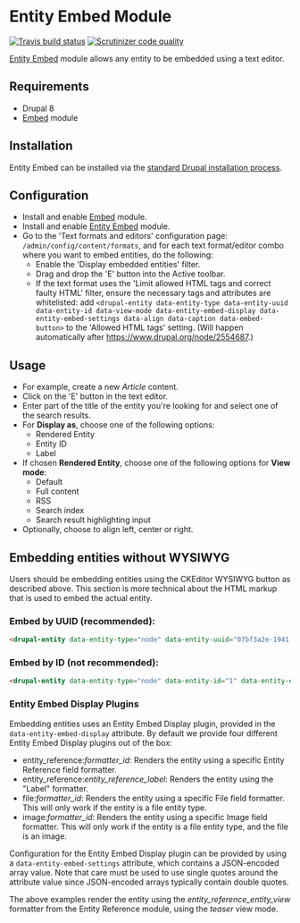 # Entity Embed Module

[![Travis build status](https://img.shields.io/travis/drupal-media/entity_embed/8.x-1.x.svg)](https://travis-ci.org/drupal-media/entity_embed) [![Scrutinizer code quality](https://img.shields.io/scrutinizer/g/drupal-media/entity_embed/8.x-1.x.svg)](https://scrutinizer-ci.com/g/drupal-media/entity_embed)

[Entity Embed](https://www.drupal.org/project/entity_embed) module allows any entity to be embedded using a text editor.

## Requirements

* Drupal 8
* [Embed](https://www.drupal.org/project/embed) module

## Installation

Entity Embed can be installed via the [standard Drupal installation process](http://drupal.org/node/895232).

## Configuration

* Install and enable [Embed](https://www.drupal.org/project/embed) module.
* Install and enable [Entity Embed](https://www.drupal.org/project/entity_embed) module.
* Go to the 'Text formats and editors' configuration page: `/admin/config/content/formats`, and for each text format/editor combo where you want to embed entities, do the following:
  * Enable the 'Display embedded entities' filter.
  * Drag and drop the 'E' button into the Active toolbar.
  * If the text format uses the 'Limit allowed HTML tags and correct faulty HTML' filter, ensure the necessary tags and attributes are whitelisted: add ```<drupal-entity data-entity-type data-entity-uuid data-entity-id data-view-mode data-entity-embed-display data-entity-embed-settings data-align data-caption data-embed-button>``` to the 'Allowed HTML tags' setting. (Will happen automatically after https://www.drupal.org/node/2554687.)

## Usage

* For example, create a new *Article* content.
* Click on the 'E' button in the text editor.
* Enter part of the title of the entity you're looking for and select one of the search results.
* For **Display as**, choose one of the following options:
  * Rendered Entity
  * Entity ID
  * Label
* If chosen **Rendered Entity**, choose one of the following options for **View mode**:
  * Default
  * Full content
  * RSS
  * Search index
  * Search result highlighting input
* Optionally, choose to align left, center or right.

## Embedding entities without WYSIWYG

Users should be embedding entities using the CKEditor WYSIWYG button as described above. This section is more technical about the HTML markup that is used to embed the actual entity.

### Embed by UUID (recommended):
```html
<drupal-entity data-entity-type="node" data-entity-uuid="07bf3a2e-1941-4a44-9b02-2d1d7a41ec0e" data-entity-embed-display="entity_reference:entity_reference_entity_view" data-entity-embed-settings='{"view_mode":"teaser"}' />
```

### Embed by ID (not recommended):
```html
<drupal-entity data-entity-type="node" data-entity-id="1" data-entity-embed-display="entity_reference:entity_reference_entity_view" data-entity-embed-settings='{"view_mode":"teaser"}' />
```

### Entity Embed Display Plugins

Embedding entities uses an Entity Embed Display plugin, provided in the `data-entity-embed-display` attribute. By default we provide four different Entity Embed Display plugins out of the box:

- entity_reference:_formatter_id_: Renders the entity using a specific Entity Reference field formatter.
- entity_reference:_entity_reference_label_: Renders the entity using the "Label" formatter.
- file:_formatter_id_: Renders the entity using a specific File field formatter. This will only work if the entity is a file entity type.
- image:_formatter_id_: Renders the entity using a specific Image field formatter. This will only work if the entity is a file entity type, and the file is an image.

Configuration for the Entity Embed Display plugin can be provided by using a `data-entity-embed-settings` attribute, which contains a JSON-encoded array value. Note that care must be used to use single quotes around the attribute value since JSON-encoded arrays typically contain double quotes.

The above examples render the entity using the _entity_reference_entity_view_ formatter from the Entity Reference module, using the _teaser_ view mode.
